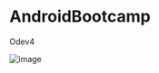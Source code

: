 # AndroidBootcamp
Odev4


![image](https://user-images.githubusercontent.com/94036242/163409348-f99dbea9-8e68-4390-b77a-9658355c117d.png)




